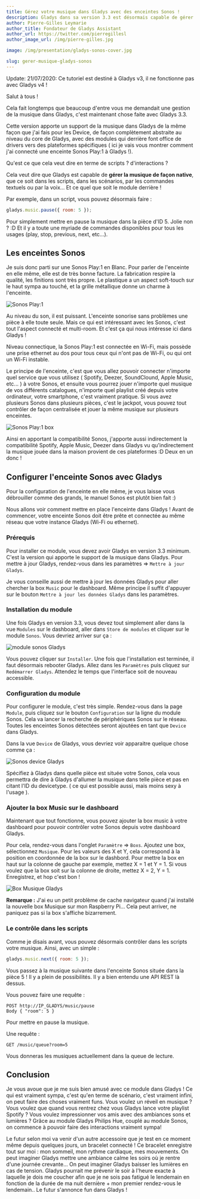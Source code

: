 ```yaml
---
title: Gérez votre musique dans Gladys avec des enceintes Sonos !
description: Gladys dans sa version 3.3 est désormais capable de gérer la musique ! Découvrez comment lire votre musique et vos playlists sur une enceinte Sonos.
author: Pierre-Gilles Leymarie
author_title: Fondateur de Gladys Assistant
author_url: https://twitter.com/pierregillesl
author_image_url: /img/pierre-gilles.jpg

image: /img/presentation/gladys-sonos-cover.jpg

slug: gerer-musique-gladys-sonos
---
```


<div class="alert alert--danger" role="alert">
  Update: 21/07/2020: Ce tutoriel est destiné à Gladys v3, il ne fonctionne pas avec Gladys v4 ! 
</div>

Salut à tous !

Cela fait longtemps que beaucoup d'entre vous me demandait une gestion de la musique dans Gladys, c'est maintenant chose faite avec Gladys 3.3.

Cette version apporte un support de la musique dans Gladys de la même façon que j'ai fais pour les Device, de façon complètement abstraite au niveau du core de Gladys, avec des modules qui derrière font office de drivers vers des plateformes spécifiques ( ici je vais vous montrer comment j'ai connecté une enceinte Sonos Play:1 à Gladys !).

Qu'est ce que cela veut dire en terme de scripts ? d'interactions ?

Cela veut dire que Gladys est capable de **gérer la musique de façon native**, que ce soit dans les scripts, dans les scénarios, par les commandes textuels ou par la voix... Et ce quel que soit le module derrière !

<!--truncate-->

Par exemple, dans un script, vous pouvez désormais faire :

```javascript
gladys.music.pause({ room: 5 });
```

Pour simplement mettre en pause la musique dans la pièce d'ID 5. Jolie non ? :D Et il y a toute une myriade de commandes disponibles pour tous les usages (play, stop, previous, next, etc...).

## Les enceintes Sonos

Je suis donc parti sur une Sonos Play:1 en Blanc. Pour parler de l'enceinte en elle même, elle est de très bonne facture. La fabrication respire la qualité, les finitions sont très propre. Le plastique a un aspect soft-touch sur le haut sympa au touché, et la grille métallique donne un charme à l'enceinte.

![Sonos Play:1](../static/img/articles/fr/gladys-sonos/gladys-sonos.jpg)

Au niveau du son, il est puissant. L'enceinte sonorise sans problèmes une pièce à elle toute seule. Mais ce qui est intéressant avec les Sonos, c'est tout l'aspect connecté et multi-room. Et c'est ça qui nous intéresse ici dans Gladys !

Niveau connectique, la Sonos Play:1 est connectée en Wi-Fi, mais possède une prise ethernet au dos pour tous ceux qui n'ont pas de Wi-Fi, ou qui ont un Wi-Fi instable.

Le principe de l'enceinte, c'est que vous allez pouvoir connecter n'importe quel service que vous utilisez ( Spotify, Deezer, SoundClound, Apple Music, etc... ) à votre Sonos, et ensuite vous pourrez jouer n'importe quel musique de vos différents catalogues, n'importe quel playlist créé depuis votre ordinateur, votre smartphone, c'est vraiment pratique. Si vous avez plusieurs Sonos dans plusieurs pièces, c'est le jackpot, vous pouvez tout contrôler de façon centralisée et jouer la même musique sur plusieurs enceintes.

![Sonos Play:1 box](../static/img/articles/fr/gladys-sonos/gladys-sonos-box.jpg)

Ainsi en apportant la compatibilité Sonos, j'apporte aussi indirectement la compatibilité Spotify, Apple Music, Deezer dans Gladys vu qu'indirectement la musique jouée dans la maison provient de ces plateformes :D Deux en un donc !

## Configurer l'enceinte Sonos avec Gladys

Pour la configuration de l'enceinte en elle même, je vous laisse vous débrouiller comme des grands, le manuel Sonos est plutôt bien fait :)

Nous allons voir comment mettre en place l'enceinte dans Gladys ! Avant de commencer, votre enceinte Sonos doit être prête et connectée au même réseau que votre instance Gladys (Wi-Fi ou ethernet).

### Prérequis

Pour installer ce module, vous devez avoir Gladys en version 3.3 minimum. C'est la version qui apporte le support de la musique dans Gladys. Pour mettre à jour Gladys, rendez-vous dans les paramètres => `Mettre à jour Gladys`.

Je vous conseille aussi de mettre à jour les données Gladys pour aller chercher la box `Music` pour le dashboard. Même principe il suffit d'appuyer sur le bouton `Mettre à jour les données Gladys` dans les paramètres.

### Installation du module

Une fois Gladys en version 3.3, vous devez tout simplement aller dans la vue `Modules` sur le dashboard, aller dans `Store de modules` et cliquer sur le module `Sonos`. Vous devriez arriver sur ça :

![module sonos Gladys](../static/img/articles/fr/gladys-sonos/screenshot-gladys-store-sonos.jpg)

Vous pouvez cliquer sur `Installer`. Une fois que l'installation est terminée, il faut désormais rebooter Gladys. Allez dans les `Paramètres` puis cliquez sur `Redémarrer Gladys`. Attendez le temps que l'interface soit de nouveau accessible.

### Configuration du module

Pour configurer le module, c'est très simple. Rendez-vous dans la page `Module`, puis cliquez sur le bouton `Configuration` sur la ligne du module Sonos. Cela va lancer la recherche de périphériques Sonos sur le réseau. Toutes les enceintes Sonos détectées seront ajoutées en tant que `Device` dans Gladys.

Dans la vue `Device` de Gladys, vous devriez voir apparaitre quelque chose comme ça :

![Sonos device Gladys](../static/img/articles/fr/gladys-sonos/sonos-device.jpg)

Spécifiez à Gladys dans quelle pièce est située votre Sonos, cela vous permettra de dire à Gladys d'allumer la musique dans telle pièce et pas en citant l'ID du devicetype. ( ce qui est possible aussi, mais moins sexy à l'usage ).

### Ajouter la box Music sur le dashboard

Maintenant que tout fonctionne, vous pouvez ajouter la box music à votre dashboard pour pouvoir contrôler votre Sonos depuis votre dashboard Gladys.

Pour cela, rendez-vous dans l'onglet `Paramètre` => `Boxs`. Ajoutez une box, sélectionnez `Musique`. Pour les valeurs des X et Y, cela correspond à la position en coordonnée de la box sur le dashbord. Pour mettre la box en haut sur la colonne de gauche par exemple, mettez X = 1 et Y = 1. Si vous voulez que la box soit sur la colonne de droite, mettez X = 2, Y = 1. Enregistrez, et hop c'est bon !

![Box Musique Gladys](../static/img/articles/fr/gladys-sonos/screenshot-box-music-gladys.jpg)

**Remarque :** J'ai eu un petit problème de cache navigateur quand j'ai installé la nouvelle box Musique sur mon Raspberry Pi... Cela peut arriver, ne paniquez pas si la box s'affiche bizarrement.

### Le contrôle dans les scripts

Comme je disais avant, vous pouvez désormais contrôler dans les scripts votre musique. Ainsi, avec un simple :

```javascript
gladys.music.next({ room: 5 });
```

Vous passez à la musique suivante dans l'enceinte Sonos située dans la pièce 5 ! Il y a plein de possibilités. Il y a bien entendu une API REST là dessus.

Vous pouvez faire une requête :

```
POST http://IP_GLADYS/music/pause
Body { "room": 5 }
```

Pour mettre en pause la musique.

Une requête :

```
GET /music/queue?room=5
```

Vous donneras les musiques actuellement dans la queue de lecture.

## Conclusion

Je vous avoue que je me suis bien amusé avec ce module dans Gladys ! Ce qui est vraiment sympa, c'est qu'en terme de scénario, c'est vraiment infini, on peut faire des choses vraiment funs. Vous voulez un réveil en musique ? Vous voulez que quand vous rentrez chez vous Gladys lance votre playlist Spotify ? Vous voulez impressionner vos amis avec des ambiances sons et lumières ? Grâce au module Gladys Philips Hue, couplé au module Sonos, on commence à pouvoir faire des interactions vraiment sympa!

Le futur selon moi va venir d'un autre accessoire que je test en ce moment même depuis quelques jours, un bracelet connecté ! Ce bracelet enregistre tout sur moi : mon sommeil, mon rythme cardiaque, mes mouvements. On peut imaginer Gladys mettre une ambiance calme les soirs où je rentre d'une journée crevante... On peut imaginer Gladys baisser les lumières en cas de tension. Gladys pourrait me prévenir le soir à l'heure exacte à laquelle je dois me coucher afin que je ne sois pas fatigué le lendemain en fonction de la durée de ma nuit dernière + mon premier rendez-vous le lendemain.. Le futur s'annonce fun dans Gladys !
